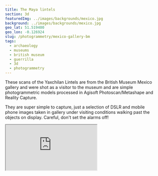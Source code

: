 ```yaml
---
title: The Maya lintels
section: 3d
featuredImg: ../images/backgrounds/mexico.jpg
background: ../images/backgrounds/mexico.jpg
geo_lat: 51.519400
geo_lon: -0.126924
slug: /photogrammetry/mexico-gallery-bm
tags:
  - archaeology
  - museums
  - british museum
  - guerrilla
  - 3d
  - photogrammetry
---
```


These scans of the Yaxchilan Lintels are from the British Museum Mexico gallery and were 
shot as a visitor to the museum and are simple photogrammetric models processed in 
Agisoft Photoscan/Metashape and Reality Capture. 

They are super simple to capture, just a selection of DSLR and mobile phone images taken in gallery 
under visiting conditions walking past the objects on display. Careful, don't set the alarms off!

<div class="ratio-1x1 ratio my-3">
  <iframe title="A 3D model playlist from the BM Mexico gallery" 
    src="https://sketchfab.com/playlists/embed?collection=7602c8fb15a146dcb66192d4f90c4b87"  
    allow="autoplay; fullscreen; vr" 
    mozallowfullscreen="true" webkitallowfullscreen="true"></iframe>
</div>

